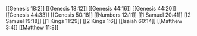 [[Genesis 18:2]]
[[Genesis 18:12]]
[[Genesis 44:16]]
[[Genesis 44:20]]
[[Genesis 44:33]]
[[Genesis 50:18]]
[[Numbers 12:11]]
[[1 Samuel 20:41]]
[[2 Samuel 19:18]]
[[1 Kings 11:29]]
[[2 Kings 1:6]]
[[Isaiah 60:14]]
[[Matthew 3:4]]
[[Matthew 11:8]]

